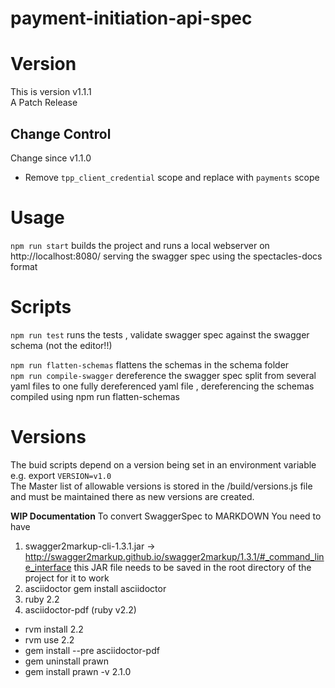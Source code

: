 # payment-initiation-api-spec

# Version
This is version v1.1.1  
A Patch Release

## Change Control
Change since v1.1.0 
* Remove `tpp_client_credential` scope and replace with `payments` scope


# Usage
```npm run start```  builds the project and runs a local webserver on http://localhost:8080/ serving the swagger spec using the spectacles-docs format

# Scripts
```npm run test``` runs the tests , validate swagger spec against the swagger schema (not the editor!!)

```npm run flatten-schemas``` flattens the schemas in the schema folder<br>
```npm run compile-swagger``` dereference the swagger spec split from  several yaml files to one fully dereferenced yaml file , dereferencing the schemas compiled using npm run flatten-schemas

# Versions
The buid scripts depend on a version being set in an environment variable 
e.g. export `VERSION=v1.0`  
The Master list of allowable versions is stored in the /build/versions.js file 
and must be maintained there as new versions are created.


****WIP Documentation****
To convert SwaggerSpec to MARKDOWN
You need to have
1) swagger2markup-cli-1.3.1.jar  -> http://swagger2markup.github.io/swagger2markup/1.3.1/#_command_line_interface
this JAR file needs to be saved in the root directory of the project for it to work 
2) asciidoctor
   gem install asciidoctor
3) ruby 2.2
4) asciidoctor-pdf
(ruby v2.2)
- rvm install 2.2
- rvm use 2.2
- gem install --pre asciidoctor-pdf
- gem uninstall prawn
- gem install prawn -v 2.1.0
